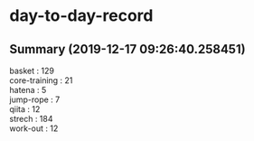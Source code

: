 # day-to-day-record  
## Summary  (2019-12-17 09:26:40.258451)  
basket : 129  
core-training : 21  
hatena : 5  
jump-rope : 7  
qiita : 12  
strech : 184  
work-out : 12  
